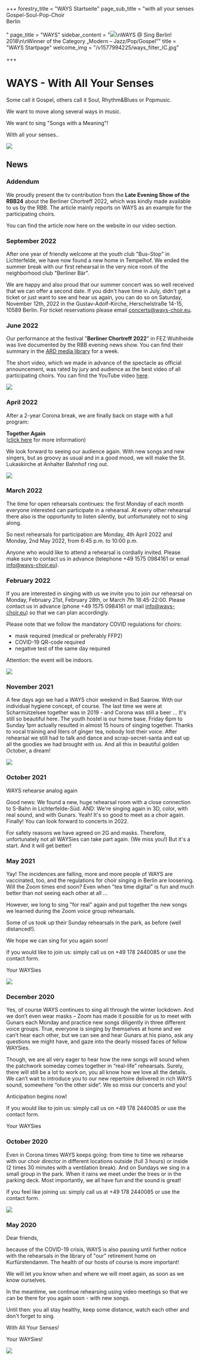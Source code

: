 +++
forestry_title = "WAYS Startseite"
page_sub_title = "with all your senses<br>Gospel-Soul-Pop-Choir<br>Berlin<br><br>"
page_title = "WAYS"
sidebar_content = "![](https://res.cloudinary.com/ways-choir/image/upload/v1578645829/SingBerlinLogo.png)\nWAYS @ Sing Berlin! 2018\n\nWinner of the Category „Modern – Jazz/Pop/Gospel”"
title = "WAYS Startpage"
welcome_img = "/v1577994225/ways_filter_IC.jpg"

+++
# WAYS - With All Your Senses

Some call it Gospel, others call it Soul, Rhythm&Blues or Popmusic.

We want to move along several ways in music.

We want to sing "Songs with a Meaning"!

With all your senses..

![](https://res.cloudinary.com/ways-choir/image/upload/v1654533000/WAYS-May-2022.jpg)

## News

### Addendum

We proudly present the tv contribution from the **Late Evening Show of the RBB24** about the Berliner Chortreff 2022, which was kindly made available to us by the RBB. The article mainly reports on WAYS as an example for the participating choirs.

You can find the article now here on the website in our video section.

### September 2022

After one year of friendly welcome at the youth club "Bus-Stop" in Lichterfelde, we have now found a new home in Tempelhof.  We ended the summer break with our first rehearsal in the very nice room of the neighborhood club "Berliner Bär".

We are happy and also proud that our summer concert was so well received that we can offer a second date.  If you didn't have time in July, didn't get a ticket or just want to see and hear us again, you can do so on Saturday, November 12th, 2022 in the Gustav-Adolf-Kirche, Herschelstraße 14-15, 10589 Berlin.  For ticket reservations please email [concerts@ways-choir.eu](mailto:concerts@ways-choir.eu "E-Mail").

### June 2022

Our performance at the festival "**Berliner Chortreff 2022**" in FEZ Wuhlheide was live documented by the RBB evening news show. You can find their summary in the [ARD media library](https://www.ardmediathek.de/video/rbb24/landesmusikrat-berlin-laedt-zum-chortreff-in-die-wuhlheide/rbb-fernsehen/Y3JpZDovL3JiYi1vbmxpbmUuZGUvcmJiMjQvMjAyMi0wNi0yNlQyMTo0NTowMF82NjQ4ZjEyZi1hOTZlLTQxNWMtYjNlNy0yZTdlZDNlYzQ5ZTgvTGFuZGVzbXVzaWtyYXQtQmVybGluLUNob3J0cmVmZi1FbnNlbWJsZXMtTGFuZGVzbXVzaWtha2FkZW1pZS1XdWhsaGVpZGUtQ2hyaXN0dXNraXJjaGUtY2hvcndldHRiZXdlcmI "ARD-Mediathek - RBB24") for a week.

The short video, which we made in advance of the spectacle as official announcement, was rated by jury and audience as the best video of all participating choirs. You can find the YouTube video [here](https://www.youtube.com/watch?v=58OQJZcX2m4 "YouTube - WAYS beim Berliner Chortreff 2022").

![](https://res.cloudinary.com/ways-choir/image/upload/v1656326044/220626_Chortreff-Video.jpg)

### April 2022

After a 2-year Corona break, we are finally back on stage with a full program:

**Together Again**  
([click here](https://www.ways-choir.eu/en/events/20220702-together-again/ "Infos about the concert") for more information)

We look forward to seeing our audience again.  With new songs and new singers, but as groovy as usual and in a good mood, we will make the St. Lukaskirche at Anhalter Bahnhof ring out.

![](https://res.cloudinary.com/ways-choir/image/upload/v1653245626/20220702-Concert_TogetherAgain.jpg)

### March 2022

The time for open rehearsals continues: the first Monday of each month everyone interested can participate in a rehearsal. At every other rehearsal there also is the opportunity to listen silently, but unfortunately not to sing along.

So next rehearsals for participation are Monday, 4th April 2022 and Monday, 2nd May 2022, from 6:45 p.m. to 10:00 p.m.

Anyone who would like to attend a rehearsal is cordially invited. Please make sure to contact us in advance (telephone +49 1575 0984161 or email info@ways-choir.eu).

### February 2022

If you are interested in singing with us we invite you to join our rehearsal on Monday, February 21st, February 28th, or March 7th 18:45-22:00. Please contact us in advance (phone +49 1575 0984161 or mail info@ways-choir.eu) so that we can plan accordingly.

Please note that we follow the mandatory COVID regulations for choirs:

* mask required (medical or preferably FFP2)
* COVID-19 QR-code required
* negative test of the same day required

Attention: the event will be indoors.

![](https://res.cloudinary.com/ways-choir/image/upload/v1644186862/78140A42-27CD-45E1-A65C-6509460ADE5D.jpg)

### November 2021

A few days ago we had a WAYS choir weekend in Bad Saarow. With our individual hygiene concept, of course. The last time we were at Scharmützelsee together was in 2019 - and Corona was still a beer ... It's still so beautiful here. The youth hostel is our home base. Friday 6pm to Sunday 1pm actually resulted in almost 15 hours of singing together. Thanks to vocal training and liters of ginger tea, nobody lost their voice. After rehearsal we still had to talk and dance and scrap-secret-santa and eat up all the goodies we had brought with us. And all this in beautiful golden October, a dream!

![](https://res.cloudinary.com/ways-choir/image/upload/v1636211805/211031_BadSaarow_Webseite.jpg)

### October 2021

WAYS rehearse analog again

Good news: We found a new, huge rehearsal room with a close connection to S-Bahn in Lichterfelde-Süd. AND: We're singing again in 3D, color, with real sound, and with Gunars. Yeah! It's so good to meet as a choir again. Finally! You can look forward to concerts in 2022.

For safety reasons we have agreed on 2G and masks. Therefore, unfortunately not all WAYSies can take part again. (We miss you!) But it's a start. And it will get better!

### May 2021

Yay! The incidences are falling, more and more people of WAYS are vaccinated, too, and the regulations for choir singing in Berlin are loosening. Will the Zoom times end soon? Even when "tea time digital" is fun and much better than not seeing each other at all ...

However, we long to sing "for real" again and put together the new songs we learned during the Zoom voice group rehearsals.

Some of us took up their Sunday rehearsals in the park, as before (well distanced!).

We hope we can sing for you again soon!

If you would like to join us: simply call us on +49 178 2440085 or use the contact form.

Your WAYSies

![](https://res.cloudinary.com/ways-choir/image/upload/v1622640928/59650399-7D49-4B8F-A267-24C795EABF35.jpg)

### December 2020

Yes, of course WAYS continues to sing all through the winter lockdown. And we don’t even wear masks – Zoom has made it possible for us to meet with Gunars each Monday and practice new songs diligently in three different voice groups. True, everyone is singing by themselves at home and we can’t hear each other, but we can see and hear Gunars at his piano, ask any questions we might have, and gaze into the dearly missed faces of fellow WAYSies.

Though, we are all very eager to hear how the new songs will sound when the patchwork someday comes together in “real-life” rehearsals. Surely, there will still be a lot to work on, you all know how we love all the details. We can’t wait to introduce you to our new repertoire delivered in rich WAYS sound, somewhere “on the other side”. We so miss our concerts and you!

Anticipation begins now!

If you would like to join us: simply call us on +49 178 2440085 or use the contact form.

Your WAYSies

### October 2020

Even in Corona times WAYS keeps going: from time to time we rehearse with our choir director in different locations outside (full 3 hours) or inside (2 times 30 minutes with a ventilation break). And on Sundays we sing in a small group in the park. When it rains we meet under the trees or in the parking deck. Most importantly, we all have fun and the sound is great!

If you feel like joining us: simply call us at +49 178 2440085 or use the contact form.

![](https://res.cloudinary.com/ways-choir/image/upload/v1601821704/38ED5EDE-0A52-472C-9A24-22CCF8C4F371_gkznwx.jpg)

### May 2020

Dear friends,

because of the COVID-19 crisis, WAYS is also pausing until further notice with the rehearsals in the library of "our" retirement home on Kurfürstendamm. The health of our hosts of course is more important!

We will let you know when and where we will meet again, as soon as we know ourselves.

In the meantime, we continue rehearsing using video meetings so that we can be there for you again soon - with new songs.

Until then: you all stay healthy, keep some distance, watch each other and don't forget to sing.

With All Your Senses!

Your WAYSies!

![](https://res.cloudinary.com/ways-choir/image/upload/v1587326826/91072E60-4C13-4A22-B783-9826969C8E2C_mftwwj.jpg)